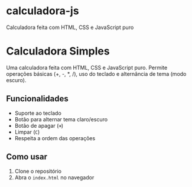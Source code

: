 # calculadora-js
Calculadora feita com HTML, CSS e JavaScript puro

# Calculadora Simples

Uma calculadora feita com HTML, CSS e JavaScript puro. Permite operações básicas (+, -, *, /), uso do teclado e alternância de tema (modo escuro).

## Funcionalidades

- Suporte ao teclado
- Botão para alternar tema claro/escuro
- Botão de apagar (`⌫`)
- Limpar (`C`)
- Respeita a ordem das operações

## Como usar

1. Clone o repositório
2. Abra o `index.html` no navegador


